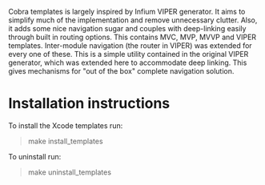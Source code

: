 Cobra templates is largely inspired by Infium VIPER generator.  It aims to simplify much
of the implementation and remove unnecessary clutter.  Also, it adds some nice navigation sugar
and couples with deep-linking easily through built in routing options.  This contains
MVC, MVP, MVVP and VIPER templates.  Inter-module navigation (the router in VIPER) was
extended for every one of these.  This is a simple utility contained in the original
VIPER generator, which was extended here to accommodate deep linking.  This gives mechanisms
for "out of the box" complete navigation solution.

# Installation instructions

To install the Xcode templates run:
> make install_templates

To uninstall run:
> make uninstall_templates
